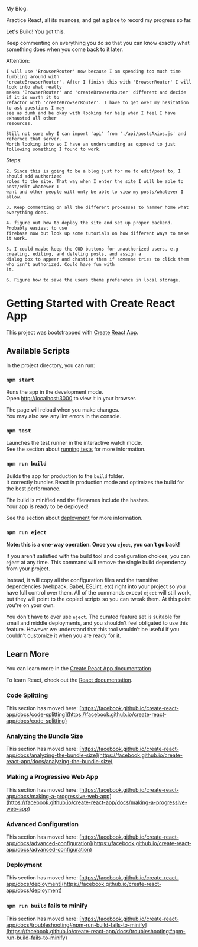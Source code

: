 My Blog.

Practice React, all its nuances, and get a place to record my progress so far.

Let's Build! You got this.

Keep commenting on everything you do so that you can know exactly what something does when you 
come back to it later. 

Attention:

    I will use 'BrowserRouter' now because I am spending too much time fumbling around with
    'createBrowserRouter'. After I finish this with 'BrowserRouter' I will look into what really
    makes 'BrowserRouter' and 'createBrowserRouter' different and decide if it is worth it to
    refactor with 'createBrowserRouter'. I have to get over my hesitation to ask questions I may
    see as dumb and be okay with looking for help when I feel I have exhausted all other
    resources.

    Still not sure why I can import 'api' from './api/postsAxios.js' and refernce that server. 
    Worth looking into so I have an understanding as opposed to just following something I found to work.

Steps:

    2. Since this is going to be a blog just for me to edit/post to, I should add authorized
    roles to the site. That way when I enter the site I will be able to post/edit whatever I
    want and other people will only be able to view my posts/whatever I allow.

    3. Keep commenting on all the different processes to hammer home what everything does.

    4. figure out how to deploy the site and set up proper backend. Probably easiest to use 
    firebase now but look up some tutorials on how different ways to make it work.

    5. I could maybe keep the CUD buttons for unauthorized users, e.g creating, editing, and deleting posts, and assign a 
    dialog box to appear and chastize them if someone tries to click them who isn't authorized. Could have fun with 
    it.

    6. Figure how to save the users theme preference in local storage.

# Getting Started with Create React App

This project was bootstrapped with [Create React App](https://github.com/facebook/create-react-app).

## Available Scripts

In the project directory, you can run:

### `npm start`

Runs the app in the development mode.\
Open [http://localhost:3000](http://localhost:3000) to view it in your browser.

The page will reload when you make changes.\
You may also see any lint errors in the console.

### `npm test`

Launches the test runner in the interactive watch mode.\
See the section about [running tests](https://facebook.github.io/create-react-app/docs/running-tests) for more information.

### `npm run build`

Builds the app for production to the `build` folder.\
It correctly bundles React in production mode and optimizes the build for the best performance.

The build is minified and the filenames include the hashes.\
Your app is ready to be deployed!

See the section about [deployment](https://facebook.github.io/create-react-app/docs/deployment) for more information.

### `npm run eject`

**Note: this is a one-way operation. Once you `eject`, you can't go back!**

If you aren't satisfied with the build tool and configuration choices, you can `eject` at any time. This command will remove the single build dependency from your project.

Instead, it will copy all the configuration files and the transitive dependencies (webpack, Babel, ESLint, etc) right into your project so you have full control over them. All of the commands except `eject` will still work, but they will point to the copied scripts so you can tweak them. At this point you're on your own.

You don't have to ever use `eject`. The curated feature set is suitable for small and middle deployments, and you shouldn't feel obligated to use this feature. However we understand that this tool wouldn't be useful if you couldn't customize it when you are ready for it.

## Learn More

You can learn more in the [Create React App documentation](https://facebook.github.io/create-react-app/docs/getting-started).

To learn React, check out the [React documentation](https://reactjs.org/).

### Code Splitting

This section has moved here: [https://facebook.github.io/create-react-app/docs/code-splitting](https://facebook.github.io/create-react-app/docs/code-splitting)

### Analyzing the Bundle Size

This section has moved here: [https://facebook.github.io/create-react-app/docs/analyzing-the-bundle-size](https://facebook.github.io/create-react-app/docs/analyzing-the-bundle-size)

### Making a Progressive Web App

This section has moved here: [https://facebook.github.io/create-react-app/docs/making-a-progressive-web-app](https://facebook.github.io/create-react-app/docs/making-a-progressive-web-app)

### Advanced Configuration

This section has moved here: [https://facebook.github.io/create-react-app/docs/advanced-configuration](https://facebook.github.io/create-react-app/docs/advanced-configuration)

### Deployment

This section has moved here: [https://facebook.github.io/create-react-app/docs/deployment](https://facebook.github.io/create-react-app/docs/deployment)

### `npm run build` fails to minify

This section has moved here: [https://facebook.github.io/create-react-app/docs/troubleshooting#npm-run-build-fails-to-minify](https://facebook.github.io/create-react-app/docs/troubleshooting#npm-run-build-fails-to-minify)

